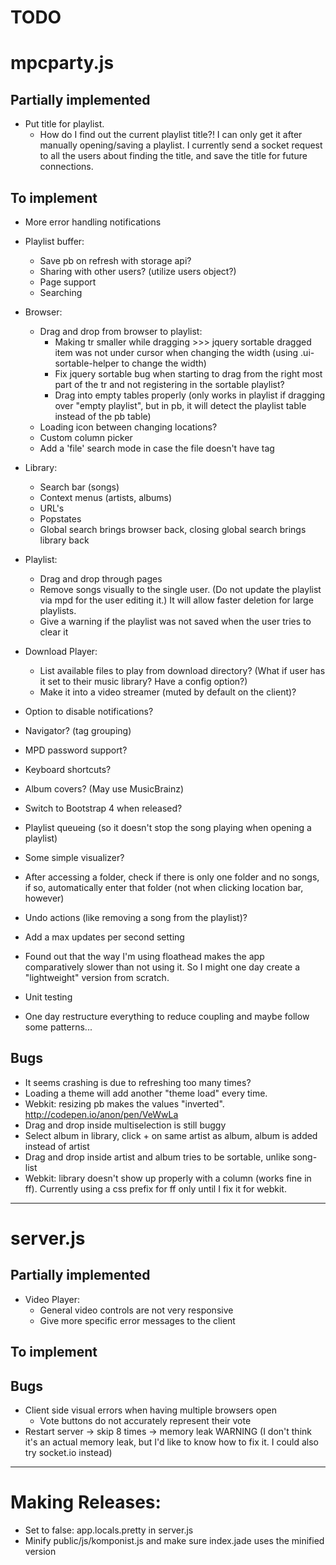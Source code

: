 TODO
====

# mpcparty.js

## Partially implemented
* Put title for playlist.
    * How do I find out the current playlist title?! I can only get it after manually opening/saving a playlist. I currently send a socket request to all the users about finding the title, and save the title for future connections.

## To implement
* More error handling notifications
* Playlist buffer:
    * Save pb on refresh with storage api?
    * Sharing with other users? (utilize users object?)
    * Page support
    * Searching
* Browser:
    * Drag and drop from browser to playlist:
        * Making tr smaller while dragging >>> jquery sortable dragged item was not under cursor when changing the width (using .ui-sortable-helper to change the width)
        * Fix jquery sortable bug when starting to drag from the right most part of the tr and not registering in the sortable playlist?
        * Drag into empty tables properly (only works in playlist if dragging over "empty playlist", but in pb, it will detect the playlist table instead of the pb table)
    * Loading icon between changing locations?
    * Custom column picker
    * Add a 'file' search mode in case the file doesn't have tag
* Library:
    * Search bar (songs)
    * Context menus (artists, albums)
    * URL's
    * Popstates
    * Global search brings browser back, closing global search brings library back
* Playlist:
    * Drag and drop through pages
    * Remove songs visually to the single user. (Do not update the playlist via mpd for the user editing it.) It will allow faster deletion for large playlists.
    * Give a warning if the playlist was not saved when the user tries to clear it
* Download Player:
    * List available files to play from download directory? (What if user has it set to their music library? Have a config option?)
    * Make it into a video streamer (muted by default on the client)?
* Option to disable notifications?
* Navigator? (tag grouping)
* MPD password support?
* Keyboard shortcuts?
* Album covers? (May use MusicBrainz)
* Switch to Bootstrap 4 when released?
* Playlist queueing (so it doesn't stop the song playing when opening a playlist)
* Some simple visualizer?
* After accessing a folder, check if there is only one folder and no songs, if so, automatically enter that folder (not when clicking location bar, however)
* Undo actions (like removing a song from the playlist)?
* Add a max updates per second setting
* Found out that the way I'm using floathead makes the app comparatively slower than not using it. So I might one day create a "lightweight" version from scratch.

* Unit testing
* One day restructure everything to reduce coupling and maybe follow some patterns...

## Bugs
* It seems crashing is due to refreshing too many times?
* Loading a theme will add another "theme load" every time.
* Webkit: resizing pb makes the values "inverted". http://codepen.io/anon/pen/VeWwLa
* Drag and drop inside multiselection is still buggy
* Select album in library, click + on same artist as album, album is added instead of artist
* Drag and drop inside artist and album tries to be sortable, unlike song-list
* Webkit: library doesn't show up properly with a column (works fine in ff). Currently using a css prefix for ff only until I fix it for webkit.

---

# server.js

## Partially implemented
* Video Player:
    * General video controls are not very responsive
    * Give more specific error messages to the client

## To implement

## Bugs
* Client side visual errors when having multiple browsers open
    * Vote buttons do not accurately represent their vote
* Restart server -> skip 8 times -> memory leak WARNING (I don't think it's an actual memory leak, but I'd like to know how to fix it. I could also try socket.io instead)

---

# Making Releases:
* Set to false: app.locals.pretty in server.js
* Minify public/js/komponist.js and make sure index.jade uses the minified version
